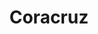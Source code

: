 ---
title: Coracruz
date: 
draft: false

# descripcion
description : Pulsera en plata 925 de largo regulable.

materials: Plata 925

color: 

dimensions: Largo 16,5cm  extensible a 19,5cm

code: 03-09-0849

type: "Pulseras"

categories: []

price: $8.710,00

price_eftvo: $7.400,00

# Images
# first image will be shown in the product page
images:
  # - image: "images/path_to_image"
  # La ubicacion de las imagenes es imagenes/Pulseras/Pulseras.Plata/03-09-0849-coracruz
  - image: "./images/pulseras/plata/03-09-0849-coracruz_a.jpg"
---